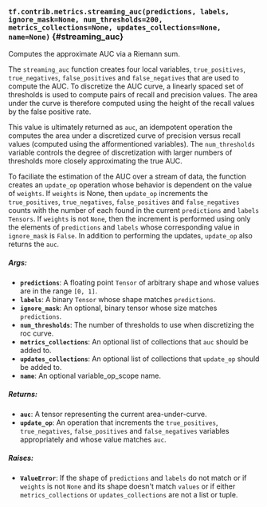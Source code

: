 ### `tf.contrib.metrics.streaming_auc(predictions, labels, ignore_mask=None, num_thresholds=200, metrics_collections=None, updates_collections=None, name=None)` {#streaming_auc}

Computes the approximate AUC via a Riemann sum.

The `streaming_auc` function creates four local variables, `true_positives`,
`true_negatives`, `false_positives` and `false_negatives` that are used to
compute the AUC. To discretize the AUC curve, a linearly spaced set of
thresholds is used to compute pairs of recall and precision values. The area
under the curve is therefore computed using the height of the recall values
by the false positive rate.

This value is ultimately returned as `auc`, an idempotent
operation the computes the area under a discretized curve of precision versus
recall values (computed using the afformentioned variables). The
`num_thresholds` variable controls the degree of discretization with larger
numbers of thresholds more closely approximating the true AUC.

To faciliate the estimation of the AUC over a stream of data, the function
creates an `update_op` operation whose behavior is dependent on the value of
`weights`. If `weights` is None, then `update_op` increments the
`true_positives`, `true_negatives`, `false_positives` and `false_negatives`
counts with the number of each found in the current `predictions` and `labels`
`Tensors`. If `weights` is not `None`, then the increment is performed using
only the elements of `predictions` and `labels` whose corresponding value
in `ignore_mask` is `False`. In addition to performing the updates,
`update_op` also returns the `auc`.

##### Args:


*  <b>`predictions`</b>: A floating point `Tensor` of arbitrary shape and whose values
    are in the range `[0, 1]`.
*  <b>`labels`</b>: A binary `Tensor` whose shape matches `predictions`.
*  <b>`ignore_mask`</b>: An optional, binary tensor whose size matches `predictions`.
*  <b>`num_thresholds`</b>: The number of thresholds to use when discretizing the roc
    curve.
*  <b>`metrics_collections`</b>: An optional list of collections that `auc` should be
    added to.
*  <b>`updates_collections`</b>: An optional list of collections that `update_op` should
    be added to.
*  <b>`name`</b>: An optional variable_op_scope name.

##### Returns:


*  <b>`auc`</b>: A tensor representing the current area-under-curve.
*  <b>`update_op`</b>: An operation that increments the `true_positives`,
    `true_negatives`, `false_positives` and `false_negatives` variables
    appropriately and whose value matches `auc`.

##### Raises:


*  <b>`ValueError`</b>: If the shape of `predictions` and `labels` do not match or if
    `weights` is not `None` and its shape doesn't match `values`
    or if either `metrics_collections` or `updates_collections` are not a list
    or tuple.

